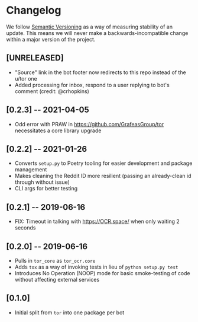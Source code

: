 # Changelog

We follow [Semantic Versioning](http://semver.org/) as a way of measuring stability of an update. This
means we will never make a backwards-incompatible change within a major version of the project.

## [UNRELEASED]

- "Source" link in the bot footer now redirects to this repo instead of the u/tor one
- Added processing for inbox, respond to a user replying to bot's comment (credit: @crhopkins)

## [0.2.3] -- 2021-04-05

- Odd error with PRAW in https://github.com/GrafeasGroup/tor necessitates a core library upgrade

## [0.2.2] -- 2021-01-26

- Converts `setup.py` to Poetry tooling for easier development and package management
- Makes cleaning the Reddit ID more resilient (passing an already-clean id through without issue)
- CLI args for better testing

## [0.2.1] -- 2019-06-16

- FIX: Timeout in talking with <https://OCR.space/> when only waiting 2 seconds

## [0.2.0] -- 2019-06-16

- Pulls in `tor_core` as `tor_ocr.core`
- Adds `tox` as a way of invoking tests in lieu of `python setup.py test`
- Introduces No Operation (NOOP) mode for basic smoke-testing of code without affecting external services

## [0.1.0]

- Initial split from `tor` into one package per bot
